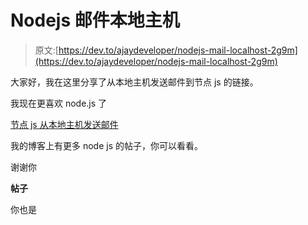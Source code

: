 # Nodejs 邮件本地主机

> 原文:[https://dev.to/ajaydeveloper/nodejs-mail-localhost-2g9m](https://dev.to/ajaydeveloper/nodejs-mail-localhost-2g9m)

大家好，我在这里分享了从本地主机发送邮件到节点 js 的链接。

我现在更喜欢 node.js 了

[节点 js 从本地主机发送邮件](https://therichpost.com/node-js-send-mail-from-localhost)

我的博客上有更多 node js 的帖子，你可以看看。

谢谢你

**帖子**

你也是